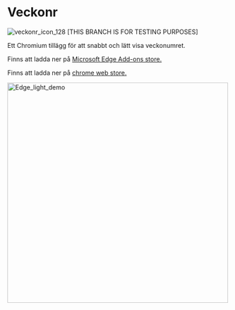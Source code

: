 # Veckonr
![veckonr_icon_128](https://user-images.githubusercontent.com/48095810/130605912-97ae066b-ae88-4a48-824f-8fb13c3658e4.png)
[THIS BRANCH IS FOR TESTING PURPOSES]

Ett Chromium tillägg för att snabbt och lätt visa veckonumret.

Finns att ladda ner på [Microsoft Edge Add-ons store.](https://microsoftedge.microsoft.com/addons/detail/veckonummer/bmoffkcljddjmejkgflbpfcchhjekahf)

Finns att ladda ner på [chrome web store.](https://chrome.google.com/webstore/detail/week-number/dgjiedcgmmfaolcgieilddloapakcfhh)

<img width="500" alt="Edge_light_demo" src="https://user-images.githubusercontent.com/48095810/130601346-fef57495-ae29-4160-aa36-65322e1a06c0.png">
